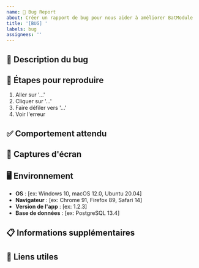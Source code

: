 ```yaml
---
name: 🐛 Bug Report
about: Créer un rapport de bug pour nous aider à améliorer BatModule
title: '[BUG] '
labels: bug
assignees: ''
---
```


## 🐛 Description du bug
<!-- Une description claire et concise du problème -->

## 🔄 Étapes pour reproduire
<!-- Étapes pour reproduire le comportement : -->
1. Aller sur '...'
2. Cliquer sur '...'
3. Faire défiler vers '...'
4. Voir l'erreur

## ✅ Comportement attendu
<!-- Une description claire et concise de ce qui devrait se passer -->

## 📸 Captures d'écran
<!-- Si applicable, ajoutez des captures d'écran pour expliquer votre problème -->

## 🖥️ Environnement
<!-- Complétez les informations suivantes : -->
- **OS** : [ex: Windows 10, macOS 12.0, Ubuntu 20.04]
- **Navigateur** : [ex: Chrome 91, Firefox 89, Safari 14]
- **Version de l'app** : [ex: 1.2.3]
- **Base de données** : [ex: PostgreSQL 13.4]

## 📋 Informations supplémentaires
<!-- Ajoutez tout autre contexte utile sur le problème ici -->

## 🔗 Liens utiles
<!-- Liens vers des issues, PR, ou documentation liés -->
